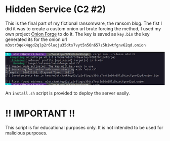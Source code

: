 # Hidden Service (C2 #2)

This is the final part of my fictional ransomware, the ransom blog. The fist I did it was to create a custom onion url brute forcing the method, I used my own project [Onion Forge](https://github.com/M3str3/onionforge) to do it. The key is saved as `key.bin` the key generated its for the onion url `m3str3qek4qgd2qlp2r6luqju35dts7vyt5n56n657z5hiwtfgnv62qd.onion`

![image](assets/onion-forge.jpg)

An `install.sh` script is provided to deploy the server easily.

# !! IMPORTANT !!
This script is for educational purposes only. It is not intended to be used for malicious purposes.
